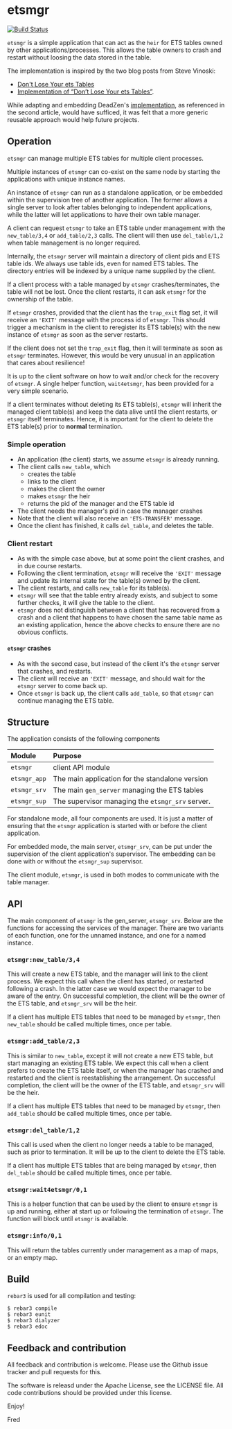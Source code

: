 # etsmgr

[![Build Status](https://travis-ci.com/fredyouhanaie/etsmgr.svg?branch=master)](https://travis-ci.com/fredyouhanaie/etsmgr)

`etsmgr` is a simple application that can act as the `heir` for ETS
tables owned by other applications/processes. This allows the table
owners to crash and restart without loosing the data stored in the
table.

The implementation is inspired by the two blog posts from Steve
Vinoski:

* [Don't Lose Your ets Tables](http://steve.vinoski.net/blog/2011/03/23/dont-lose-your-ets-tables/)
* [Implementation of “Don’t Lose Your ets Tables”](http://steve.vinoski.net/blog/2013/05/08/implementation-of-dont-lose-your-ets-tables/).

While adapting and embedding DeadZen's
[implementation](https://github.com/DeadZen/etsgive), as referenced in
the second article, would have sufficed, it was felt that a more
generic reusable approach would help future projects.

## Operation

`etsmgr` can manage multiple ETS tables for multiple client processes.

Multiple instances of `etsmgr` can co-exist on the same node by
starting the applications with unique instance names.

An instance of `etsmgr` can run as a standalone application, or be
embedded within the supervision tree of another application. The
former allows a single server to look after tables belonging to
independent applications, while the latter will let applications to
have their own table manager.

A client can request `etsmgr` to take an ETS table under management
with the `new_table/3,4` or `add_table/2,3` calls. The client will
then use `del_table/1,2` when table management is no longer required.

Internally, the `etsmgr` server will maintain a directory of client
pids and ETS table ids. We always use table ids, even for named ETS
tables. The directory entries will be indexed by a unique name
supplied by the client.

If a client process with a table managed by `etsmgr`
crashes/terminates, the table will not be lost. Once the client
restarts, it can ask `etsmgr` for the ownership of the table.

If `etsmgr` crashes, provided that the client has the `trap_exit` flag
set, it will receive an `'EXIT'` message with the process id of
`etsmgr`. This should trigger a mechanism in the client to reregister
its ETS table(s) with the new instance of `etsmgr` as soon as the
server restarts.

If the client does not set the `trap_exit` flag, then it will
terminate as soon as `etsmgr` terminates. However, this would be very
unusual in an application that cares about resilience!

It is up to the client software on how to wait and/or check for the
recovery of `etsmgr`. A single helper function, `wait4etsmgr`, has
been provided for a very simple scenario.

If a client terminates without deleting its ETS table(s), `etsmgr`
will inherit the managed client table(s) and keep the data alive until
the client restarts, or `etsmgr` itself terminates. Hence, it is
important for the client to delete the ETS table(s) prior to
**normal** termination.

### Simple operation

* An application (the client) starts, we assume `etsmgr` is already
  running.
* The client calls `new_table`, which
  * creates the table
  * links to the client
  * makes the client the owner
  * makes `etsmgr` the heir
  * returns the pid of the manager and the ETS table id
* The client needs the manager's pid in case the manager crashes
* Note that the client will also receive an `'ETS-TRANSFER'` message.
* Once the client has finished, it calls `del_table`, and deletes the
  table.

### Client restart

* As with the simple case above, but at some point the client crashes,
  and in due course restarts.
* Following the client termination, `etsmgr` will receive the `'EXIT'`
  message and update its internal state for the table(s) owned by the
  client.
* The client restarts, and calls `new_table` for its table(s).
* `etsmgr` will see that the table entry already exists, and subject
  to some further checks, it will give the table to the client.
* `etsmgr` does not distinguish between a client that has recovered
  from a crash and a client that happens to have chosen the same table
  name as an existing application, hence the above checks to ensure
  there are no obvious conflicts.

#### `etsmgr` crashes

* As with the second case, but instead of the client it's the `etsmgr`
  server that crashes, and restarts.
* The client will receive an `'EXIT'` message, and should wait for the
  `etsmgr` server to come back up.
* Once `etsmgr` is back up, the client calls `add_table`, so that
  `etsmgr` can continue managing the ETS table.

## Structure

The application consists of the following components

| Module       | Purpose                                          |
| :---------   | :---------                                       |
| `etsmgr`     | client API module                                |
| `etsmgr_app` | The main application for the standalone version  |
| `etsmgr_srv` | The main `gen_server` managing the ETS tables    |
| `etsmgr_sup` | The supervisor managing the `etsmgr_srv` server. |

For standalone mode, all four components are used. It is just a matter
of ensuring that the `etsmgr` application is started with or before
the client application.

For embedded mode, the main server, `etsmgr_srv`, can be put under the
supervision of the client application's supervisor. The embedding can
be done with or without the `etsmgr_sup` supervisor.

The client module, `etsmgr`, is used in both modes to communicate with
the table manager.

## API

The main component of `etsmgr` is the gen_server, `etsmgr_srv`. Below
are the functions for accessing the services of the manager.  There
are two variants of each function, one for the unnamed instance, and
one for a named instance.

### `etsmgr:new_table/3,4`

This will create a new ETS table, and the manager will link to the
client process. We expect this call when the client has started, or
restarted following a crash. In the latter case we would expect the
manager to be aware of the entry. On successful completion, the client
will be the owner of the ETS table, and `etsmgr_srv` will be the heir.

If a client has multiple ETS tables that need to be managed by
`etsmgr`, then `new_table` should be called multiple times, once per
table.

### `etsmgr:add_table/2,3`

This is similar to `new_table`, except it will not create a new ETS
table, but start managing an existing ETS table. We expect this call
when a client prefers to create the ETS table itself, or when the
manager has crashed and restarted and the client is reestablishing the
arrangement. On successful completion, the client will be the owner of
the ETS table, and `etsmgr_srv` will be the heir.

If a client has multiple ETS tables that need to be managed by
`etsmgr`, then `add_table` should be called multiple times, once per
table.

### `etsmgr:del_table/1,2`

This call is used when the client no longer needs a table to be
managed, such as prior to termination. It will be up to the client to
delete the ETS table.

If a client has multiple ETS tables that are being managed by
`etsmgr`, then `del_table` should be called multiple times, once per
table.

### `etsmgr:wait4etsmgr/0,1`

This is a helper function that can be used by the client to ensure
`etsmgr` is up and running, either at start up or following the
termination of `etsmgr`. The function will block until `etsmgr` is
available.

### `etsmgr:info/0,1`

This will return the tables currently under management as a map of
maps, or an empty map.

## Build

`rebar3` is used for all compilation and testing:

    $ rebar3 compile
	$ rebar3 eunit
	$ rebar3 dialyzer
	$ rebar3 edoc

## Feedback and contribution

All feedback and contribution is welcome. Please use the Github issue
tracker and pull requests for this.

The software is releasd under the Apache License, see the LICENSE
file. All code contributions should be provided under this license.


Enjoy!

Fred
